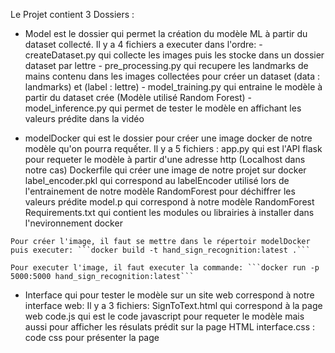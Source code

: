 Le Projet contient 3 Dossiers :

-    Model est le dossier qui permet la création du modèle ML à partir du dataset collecté. Il y a 4 fichiers a executer dans l'ordre: - createDataset.py qui collecte les images puis les stocke dans un dossier dataset par lettre - pre_processing.py qui recupere les landmarks de mains contenu dans les images collectées pour créer un dataset (data : landmarks) et (label : lettre) - model_training.py qui entraine le modèle à partir du dataset crée (Modèle utilisé Random Forest) - model_inference.py qui permet de tester le modèle en affichant les valeurs prédite dans la vidéo

-    modelDocker qui est le dossier pour créer une image docker de notre modèle qu'on pourra requếter. Il y a 5 fichiers :
        app.py qui est l'API flask pour requeter le modèle à partir d'une adresse http (Localhost dans notre cas)
        Dockerfile qui créer une image de notre projet sur docker
        label_encoder.pkl qui correspond au labelEncoder utilisé lors de l'entrainement de notre modèle RandomForest pour déchiffrer les valeurs prédite
        model.p qui correspond à notre modèle RandomForest
        Requirements.txt qui contient les modules ou librairies à installer dans l'nevironnement docker

    Pour créer l'image, il faut se mettre dans le répertoir modelDocker puis executer: ```docker build -t hand_sign_recognition:latest .```

    Pour executer l'image, il faut executer la commande: ```docker run -p 5000:5000 hand_sign_recognition:latest```

-    Interface qui pour tester le modèle sur un site web correspond à notre interface web: Il y a 3 fichiers:
        SignToText.html qui correspond à la page web
        code.js qui est le code javascript pour requeter le modèle mais aussi pour afficher les résulats prédit sur la page HTML
        interface.css : code css pour présenter la page

